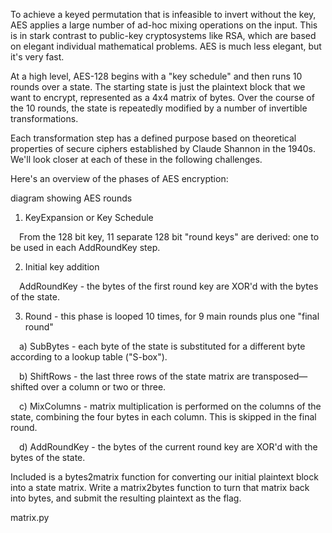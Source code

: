 To achieve a keyed permutation that is infeasible to invert without the key, AES applies a large number of ad-hoc mixing operations on the input. This is in stark contrast to public-key cryptosystems like RSA, which are based on elegant individual mathematical problems. AES is much less elegant, but it's very fast.

At a high level, AES-128 begins with a "key schedule" and then runs 10 rounds over a state. The starting state is just the plaintext block that we want to encrypt, represented as a 4x4 matrix of bytes. Over the course of the 10 rounds, the state is repeatedly modified by a number of invertible transformations.

Each transformation step has a defined purpose based on theoretical properties of secure ciphers established by Claude Shannon in the 1940s. We'll look closer at each of these in the following challenges.

Here's an overview of the phases of AES encryption:

diagram showing AES rounds

1. KeyExpansion or Key Schedule

 From the 128 bit key, 11 separate 128 bit "round keys" are derived: one to be used in each AddRoundKey step.

2. Initial key addition

 AddRoundKey - the bytes of the first round key are XOR'd with the bytes of the state.

3. Round - this phase is looped 10 times, for 9 main rounds plus one "final round"

 a) SubBytes - each byte of the state is substituted for a different byte according to a lookup table ("S-box").

 b) ShiftRows - the last three rows of the state matrix are transposed—shifted over a column or two or three.

 c) MixColumns - matrix multiplication is performed on the columns of the state, combining the four bytes in each column. This is skipped in the final round.

 d) AddRoundKey - the bytes of the current round key are XOR'd with the bytes of the state.

Included is a bytes2matrix function for converting our initial plaintext block into a state matrix. Write a matrix2bytes function to turn that matrix back into bytes, and submit the resulting plaintext as the flag.

matrix.py